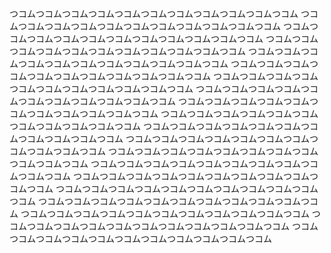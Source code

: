 つコムつコムつコムつコムつコムつコムつコムつコムつコムつコムつコム
つコムつコムつコムつコムつコムつコムつコムつコムつコムつコムつコム
つコムつコムつコムつコムつコムつコムつコムつコムつコムつコムつコム
つコムつコムつコムつコムつコムつコムつコムつコムつコムつコムつコム
つコムつコムつコムつコムつコムつコムつコムつコムつコムつコムつコム
つコムつコムつコムつコムつコムつコムつコムつコムつコムつコムつコム
つコムつコムつコムつコムつコムつコムつコムつコムつコムつコムつコム
つコムつコムつコムつコムつコムつコムつコムつコムつコムつコムつコム
つコムつコムつコムつコムつコムつコムつコムつコムつコムつコムつコム
つコムつコムつコムつコムつコムつコムつコムつコムつコムつコムつコム
つコムつコムつコムつコムつコムつコムつコムつコムつコムつコムつコム
つコムつコムつコムつコムつコムつコムつコムつコムつコムつコムつコム
つコムつコムつコムつコムつコムつコムつコムつコムつコムつコムつコム
つコムつコムつコムつコムつコムつコムつコムつコムつコムつコムつコム
つコムつコムつコムつコムつコムつコムつコムつコムつコムつコムつコム
つコムつコムつコムつコムつコムつコムつコムつコムつコムつコムつコム
つコムつコムつコムつコムつコムつコムつコムつコムつコムつコムつコム
つコムつコムつコムつコムつコムつコムつコムつコムつコムつコムつコム
つコムつコムつコムつコムつコムつコムつコムつコムつコムつコムつコム
つコムつコムつコムつコムつコムつコムつコムつコムつコムつコムつコム
